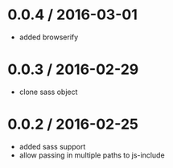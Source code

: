 
0.0.4 / 2016-03-01
==================

  * added browserify

0.0.3 / 2016-02-29
==================

  * clone sass object

0.0.2 / 2016-02-25
==================

  * added sass support
  * allow passing in multiple paths to js-include
